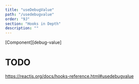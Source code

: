 ```yaml
---
title: "useDebugValue"
path: "/usedebugvalue"
order: "9J"
section: "Hooks in Depth"
description: ""
---
```


[Component][debug-value]

# TODO

https://reactjs.org/docs/hooks-reference.html#usedebugvalue
